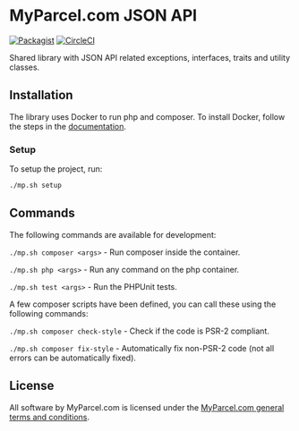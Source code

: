 # MyParcel.com JSON API
[![Packagist](https://img.shields.io/packagist/v/MyParcelCOM/json-api.svg)](https://packagist.org/packages/myparcelcom/json-api)
[![CircleCI](https://circleci.com/gh/MyParcelCOM/json-api.svg?style=shield&circle-token=f759f94ecf52a91475773a9dfb74f1e7edc89c64)](https://circleci.com/gh/MyParcelCOM/json-api)

Shared library with JSON API related exceptions, interfaces, traits and utility classes.

## Installation
The library uses Docker to run php and composer. To install Docker, follow the steps in the [documentation](https://docs.myparcel.com/development/#docker).

### Setup
To setup the project, run:
```bash
./mp.sh setup
```

## Commands
The following commands are available for development:

`./mp.sh composer <args>` - Run composer inside the container.

`./mp.sh php <args>` - Run any command on the php container.

`./mp.sh test <args>` - Run the PHPUnit tests.

A few composer scripts have been defined, you can call these using the following commands:

`./mp.sh composer check-style` - Check if the code is PSR-2 compliant.

`./mp.sh composer fix-style` - Automatically fix non-PSR-2 code (not all errors can be automatically fixed).

## License
All software by MyParcel.com is licensed under the [MyParcel.com general terms and conditions](https://www.myparcel.com/terms). 
